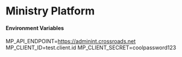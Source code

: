 # Ministry Platform

#### Environment Variables
MP_API_ENDPOINT=https://adminint.crossroads.net
MP_CLIENT_ID=test.client.id
MP_CLIENT_SECRET=coolpassword123